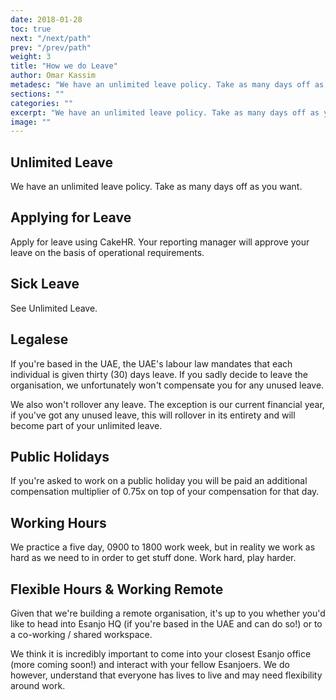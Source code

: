 ```yaml
---
date: 2018-01-28
toc: true
next: "/next/path"
prev: "/prev/path"
weight: 3
title: "How we do Leave"
author: Omar Kassim
metadesc: "We have an unlimited leave policy. Take as many days off as you want."
sections: ""
categories: ""
excerpt: "We have an unlimited leave policy. Take as many days off as you want."
image: ""
---
```


## Unlimited Leave
We have an unlimited leave policy. Take as many days off as you want.

## Applying for Leave
Apply for leave using CakeHR. Your reporting manager will approve your leave on the basis of operational requirements.

## Sick Leave
See Unlimited Leave.

## Legalese
If you're based in the UAE, the UAE's labour law mandates that each individual is given thirty (30) days leave. If you sadly decide to leave the organisation, we unfortunately won't compensate you for any unused leave.

We also won't rollover any leave. The exception is our current financial year, if you've got any unused leave, this will rollover in its entirety and will become part of your unlimited leave.

## Public Holidays
If you're asked to work on a public holiday you will be paid an additional compensation multiplier of 0.75x on top of your compensation for that day.

## Working Hours
We practice a five day, 0900 to 1800 work week, but in reality we work as hard as we need to in order to get stuff done. Work hard, play harder.

## Flexible Hours & Working Remote
Given that we're building a remote organisation, it's up to you whether you'd like to head into Esanjo HQ (if you're based in the UAE and can do so!) or to a co-working / shared workspace.


We think it is incredibly important to come into your closest Esanjo office (more coming soon!) and interact with your fellow Esanjoers. We do however, understand that everyone has lives to live and may need flexibility around work.
